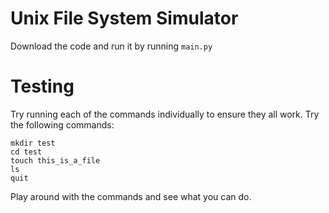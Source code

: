 # Unix File System Simulator

Download the code and run it by running `main.py` 

# Testing

Try running each of the commands individually to ensure they all work. Try the following commands: 

```
mkdir test
cd test
touch this_is_a_file
ls
quit
```

Play around with the commands and see what you can do. 
